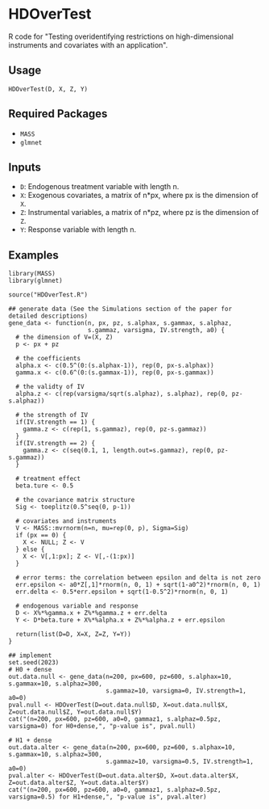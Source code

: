 # HDOverTest
R code for "Testing overidentifying restrictions on high-dimensional instruments and covariates with an application".

## Usage

```{R}
HDOverTest(D, X, Z, Y)
```

## Required Packages
- `MASS`
- `glmnet`

## Inputs
- `D`: Endogenous treatment variable with length n.
- `X`: Exogenous covariates, a matrix of n*px, where px is the dimension of `X`.
- `Z`: Instrumental variables, a matrix of n*pz, where pz is the dimension of `Z`.
- `Y`: Response variable with length n.

## Examples
```{R}
library(MASS)
library(glmnet)

source("HDOverTest.R")

## generate data (See the Simulations section of the paper for detailed descriptions)
gene_data <- function(n, px, pz, s.alphax, s.gammax, s.alphaz,
                      s.gammaz, varsigma, IV.strength, a0) {
  # the dimension of V=(X, Z)
  p <- px + pz
  
  # the coefficients
  alpha.x <- c(0.5^(0:(s.alphax-1)), rep(0, px-s.alphax))
  gamma.x <- c(0.6^(0:(s.gammax-1)), rep(0, px-s.gammax))
  
  # the validty of IV
  alpha.z <- c(rep(varsigma/sqrt(s.alphaz), s.alphaz), rep(0, pz-s.alphaz))
  
  # the strength of IV
  if(IV.strength == 1) {
    gamma.z <- c(rep(1, s.gammaz), rep(0, pz-s.gammaz))
  }
  if(IV.strength == 2) {
    gamma.z <- c(seq(0.1, 1, length.out=s.gammaz), rep(0, pz-s.gammaz))
  }

  # treatment effect
  beta.ture <- 0.5
  
  # the covariance matrix structure
  Sig <- toeplitz(0.5^seq(0, p-1))
  
  # covariates and instruments
  V <- MASS::mvrnorm(n=n, mu=rep(0, p), Sigma=Sig)
  if (px == 0) {
    X <- NULL; Z <- V
  } else {
    X <- V[,1:px]; Z <- V[,-(1:px)]
  }
  
  # error terms: the correlation between epsilon and delta is not zero
  err.epsilon <- a0*Z[,1]*rnorm(n, 0, 1) + sqrt(1-a0^2)*rnorm(n, 0, 1)
  err.delta <- 0.5*err.epsilon + sqrt(1-0.5^2)*rnorm(n, 0, 1)
  
  # endogenous variable and response
  D <- X%*%gamma.x + Z%*%gamma.z + err.delta
  Y <- D*beta.ture + X%*%alpha.x + Z%*%alpha.z + err.epsilon
  
  return(list(D=D, X=X, Z=Z, Y=Y))
}

## implement
set.seed(2023)
# H0 + dense
out.data.null <- gene_data(n=200, px=600, pz=600, s.alphax=10, s.gammax=10, s.alphaz=300, 
                           s.gammaz=10, varsigma=0, IV.strength=1, a0=0)
pval.null <- HDOverTest(D=out.data.null$D, X=out.data.null$X, Z=out.data.null$Z, Y=out.data.null$Y)
cat("(n=200, px=600, pz=600, a0=0, gammaz1, s.alphaz=0.5pz, varsigma=0) for H0+dense,", "p-value is", pval.null)

# H1 + dense
out.data.alter <- gene_data(n=200, px=600, pz=600, s.alphax=10, s.gammax=10, s.alphaz=300, 
                           s.gammaz=10, varsigma=0.5, IV.strength=1, a0=0)
pval.alter <- HDOverTest(D=out.data.alter$D, X=out.data.alter$X, Z=out.data.alter$Z, Y=out.data.alter$Y)
cat("(n=200, px=600, pz=600, a0=0, gammaz1, s.alphaz=0.5pz, varsigma=0.5) for H1+dense,", "p-value is", pval.alter)
```
